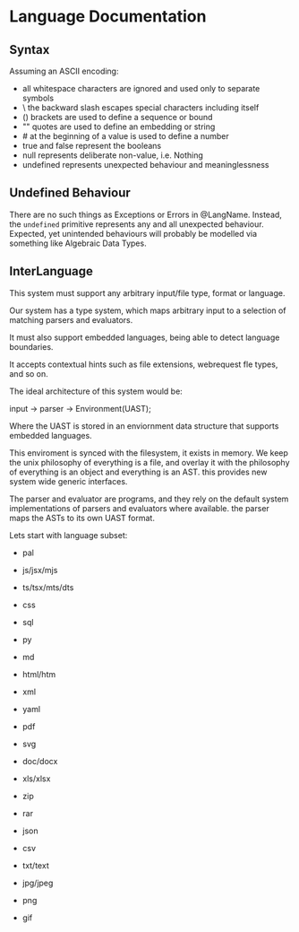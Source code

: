 # Language Documentation

## Syntax

Assuming an ASCII encoding:

- all whitespace characters are ignored and used only to separate symbols
- \ the backward slash escapes special characters including itself
- () brackets are used to define a sequence or bound
- "" quotes are used to define an embedding or string
- \# at the beginning of a value is used to define a number
- true and false represent the booleans
- null represents deliberate non-value, i.e. Nothing
- undefined represents unexpected behaviour and meaninglessness

## Undefined Behaviour

There are no such things as Exceptions or Errors in @LangName. Instead, the `undefined` primitive represents any and all unexpected behaviour. Expected, yet unintended behaviours will probably be modelled via something like Algebraic Data Types.

## InterLanguage

This system must support any arbitrary input/file type, format or language.

Our system has a type system, which maps arbitrary input to a selection of
matching parsers and evaluators.

It must also support embedded languages, being able to detect language boundaries.

It accepts contextual hints such as file extensions, webrequest fle types, and so on.

The ideal architecture of this system would be:

input -> parser -> Environment(UAST);

Where the UAST is stored in an enviornment data structure that supports embedded languages.

This enviroment is synced with the filesystem, it exists in memory.
We keep the unix philosophy of everything is a file, and overlay it with the philosophy of everything is an object and everything is an AST. this provides new system wide generic interfaces.

The parser and evaluator are programs, and they rely on the default system
implementations of parsers and evaluators where available. the parser maps the ASTs to its own UAST format.

Lets start with language subset:

- pal
- js/jsx/mjs
- ts/tsx/mts/dts
- css
- sql
- py

- md
- html/htm
- xml
- yaml
- pdf
- svg
- doc/docx
- xls/xlsx

- zip
- rar

- json
- csv
- txt/text

- jpg/jpeg
- png
- gif
